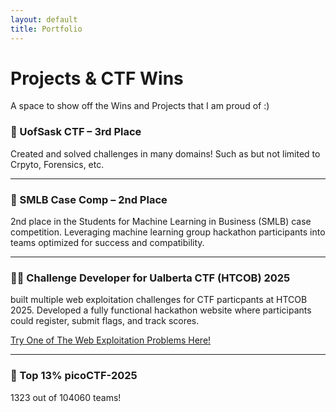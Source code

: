 ```yaml
---
layout: default
title: Portfolio
---
```


# Projects & CTF Wins

A space to show off the Wins and Projects that I am proud of :)

### 🥉 UofSask CTF – 3rd Place
Created and solved challenges in many domains! Such as but not limited to Crpyto, Forensics, etc.

---

###  🥈 SMLB Case Comp – 2nd Place
2nd place in the Students for Machine Learning in Business (SMLB) case competition. Leveraging machine learning group hackathon participants into teams optimized for success and compatibility.

---

### 👨‍💻 Challenge Developer for Ualberta CTF (HTCOB) 2025
built multiple web exploitation challenges for CTF particpants at HTCOB 2025. Developed a fully functional hackathon website where participants could register, submit flags, and track scores.

[Try One of The Web Exploitation Problems Here!](https://andreifabon.github.io/CHADS-WebE-Q1/)

---

### 👾 Top 13% picoCTF-2025
1323 out of 104060 teams! 